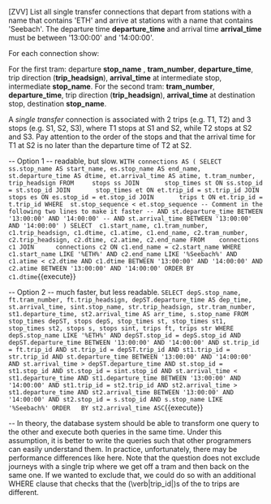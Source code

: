 [ZVV] List all single transfer connections that depart from stations with a name that contains 'ETH' and arrive at stations with a name that contains 'Seebach'. The departure time **departure_time** and arrival time **arrival_time** must be between '13:00:00' and '14:00:00'.

For each connection show:

For the first tram:
departure **stop_name** ,
**tram_number**,
**departure_time**,
trip direction (**trip_headsign**),
**arrival_time** at intermediate stop,
intermediate **stop_name**.
For the second tram:
**tram_number**,
**departure_time**,
trip direction (**trip_headsign**),
**arrival_time** at destination stop,
destination **stop_name**.


A *single transfer* connection is associated with 2 trips (e.g. T1, T2) and 3 stops (e.g. S1, S2, S3), where T1 stops at S1 and S2, while T2 stops at S2 and S3. Pay attention to the order of the stops and that the arrival time for T1 at S2 is no later than the departure time of T2 at S2.


-- Option 1 -- readable, but slow.
``
WITH connections AS (
SELECT	ss.stop_name AS start_name, es.stop_name AS end_name, st.departure_time AS dtime, et.arrival_time AS atime, t.tram_number, trip_headsign
FROM     stops ss
JOIN       stop_times st ON ss.stop_id = st.stop_id
JOIN       stop_times et ON et.trip_id = st.trip_id
JOIN       stops es ON es.stop_id = et.stop_id
JOIN       trips t ON et.trip_id = t.trip_id
WHERE  st.stop_sequence < et.stop_sequence
               -- Comment in the following two lines to make it faster
               -- AND st.departure_time BETWEEN '13:00:00' AND '14:00:00'
               -- AND st.arrival_time BETWEEN '13:00:00' AND '14:00:00'
)
SELECT	c1.start_name, c1.tram_number, c1.trip_headsign, c1.dtime, c1.atime, c1.end_name, c2.tram_number, c2.trip_headsign, c2.dtime, c2.atime, c2.end_name
FROM    connections c1
JOIN      connections c2 ON c1.end_name = c2.start_name
WHERE c1.start_name LIKE '%ETH%'
              AND c2.end_name LIKE '%Seebach%'
              AND c1.atime < c2.dtime
              AND c1.dtime BETWEEN '13:00:00' AND '14:00:00'
              AND c2.atime BETWEEN '13:00:00' AND '14:00:00'
ORDER BY c1.dtime
``{{execute}}


-- Option 2 -- much faster, but less readable.
``
 SELECT	depS.stop_name, ft.tram_number, ft.trip_headsign, depST.departure_time AS dep_time, st.arrival_time, sint.stop_name, str.trip_headsign, str.tram_number, st1.departure_time, st2.arrival_time AS arr_time, s.stop_name
FROM	stop_times depST, stops depS, stop_times st, stop_times st1, stop_times st2, stops s, stops sint, trips ft, trips str
WHERE	depS.stop_name LIKE '%ETH%'
               AND depST.stop_id = depS.stop_id
               AND depST.departure_time BETWEEN '13:00:00' AND '14:00:00'
               AND st.trip_id = ft.trip_id
               AND st.trip_id = depST.trip_id
               AND st1.trip_id = str.trip_id
               AND st.departure_time BETWEEN '13:00:00' AND '14:00:00'
               AND st.arrival_time > depST.departure_time
               AND st.stop_id = st1.stop_id
               AND st.stop_id = sint.stop_id
               AND st.arrival_time < st1.departure_time
               AND st1.departure_time BETWEEN '13:00:00' AND '14:00:00'
               AND st1.trip_id = st2.trip_id
               AND st2.arrival_time > st1.departure_time
               AND st2.arrival_time BETWEEN '13:00:00' AND '14:00:00'
               AND st2.stop_id = s.stop_id
               AND s.stop_name LIKE '%Seebach%'
ORDER	BY st2.arrival_time ASC
``{{execute}}


-- In theory, the database system should be able to transform one query to the other and execute both queries in the same time. Under this assumption, it is better to write the queries such that other programmers can easily understand them. In practice, unfortunately, there may be performance differences like here. Note that the question does not exclude journeys with a single trip where we get off a tram and then back on the same one. If we wanted to exclude that, we could do so with an additional WHERE clause that checks that the \(\verb|trip_id|\)s of the to trips are different.